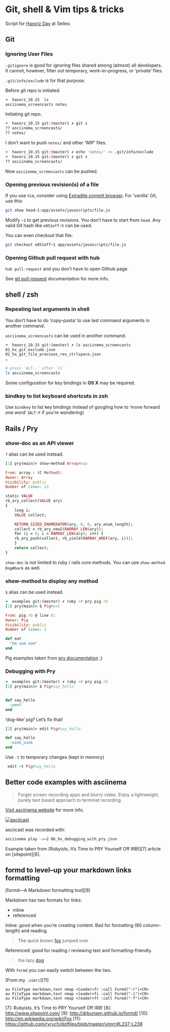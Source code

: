 # Git, shell & Vim tips & tricks

Script for [Haxorz Day][1] at Selleo.

## Git

### Ignoring User Files

`.gitignore` is good for ignoring files shared among (almost) all developers. It
cannot, however, filter out temporary, work–in–progress, or ‘private’ files.

`.git/info/exclude` is for that purpose.

Before git repo is initiated.

```bash
➜  haxorz_10.15  ls
asciinema_screencasts notes
```

Initiating git repo.

```bash
➜  haxorz_10.15 git:(master) ✗ git s
?? asciinema_screencasts/
?? notes/
```

I don’t want to push `notes/` and other ‘WIP’ files.

```bash
➜  haxorz_10.15 git:(master) ✗ echo 'notes/' >> .git/info/exclude
➜  haxorz_10.15 git:(master) ✗ git s
?? asciinema_screencasts/
```

Now `asciinema_screencasts` can be pushed.


### Opening previous revision(s) of a file

If you use `Vim`, consider using [Extradite commit browser][2].
For ‘vanilla’ Git, use this:

```bash
git show head~1:app/assets/javascripts/file.js
```

Modify `~1` to get previous revisions.  You don’t have to start from `head`. Any
valid Git hash like `e051eff~5` can be used.

You can even checkout that file:

```bash
git checkout e051eff~1 app/assets/javascripts/file.js
```

### Opening Github pull request with hub

`hub pull-request` and you don’t have to open Github page.

See [git pull-request][3] documentation for more info.


## shell / zsh

### Repeating last arguments in shell

You don’t have to do ‘copy–pasta’ to use last command arguments in another
command.

`asciinema_screencasts` can be used in another command.

```bash
➜  haxorz_10.15 git:(master) ✗ ls asciinema_screencasts
01_hx_git_exclude.json
02_hx_git_file_previous_rev_ctrlspace.json
…
```

```bash
# press `ALT-.` after `ls`
ls asciinema_screencasts
```

Some configuration for key bindings in **OS X** may be required.


### bindkey to list keyboard shortcuts in zsh

Use `bindkey` to list key bindings instead of googling how to ‘move forward one
word’ (`ALT-F` if you’re wondering)


## Rails / Pry

### show-doc as an API viewer

`?` alias can be used instead.

```ruby
[1] pry(main)> show-method Array#map

From: array.c (C Method):
Owner: Array
Visibility: public
Number of lines: 13

static VALUE
rb_ary_collect(VALUE ary)
{
    long i;
    VALUE collect;

    RETURN_SIZED_ENUMERATOR(ary, 0, 0, ary_enum_length);
    collect = rb_ary_new2(RARRAY_LEN(ary));
    for (i = 0; i < RARRAY_LEN(ary); i++) {
	rb_ary_push(collect, rb_yield(RARRAY_AREF(ary, i)));
    }
    return collect;
}
```

`show-doc` is not limited to ruby / rails core methods. You can use
`show-method Dog#bark` as well.


### show-method to display any method

`$` alias can be used instead.

```ruby
➜  examples git:(master) ✗ ruby -r pry pig.rb
[1] pry(main)> $ Pig#eat

From: pig.rb @ line 8:
Owner: Pig
Visibility: public
Number of lines: 3

def eat
  "Om nom nom"
end
```

Pig examples taken from [pry documentation][4] ;)

### Debugging with Pry

```ruby
➜  examples git:(master) ✗ ruby -r pry pig.rb
[1] pry(main)> $ Pig#say_hello


def say_hello
  :woof
end
```

‘dog–like’ pig? Let’s fix that!

```ruby
[2] pry(main)> edit Pig#say_hello

def say_hello
  :oink_oink
end
```

Use `-t` to temporary changes (kept in memory)

```ruby
 edit -t Pig#say_hello
```


## Better code examples with asciinema

> Forget screen recording apps and blurry video. Enjoy a lightweight, purely text
> based approach to terminal recording.

[Visit asciinema website][5] for more info.

[![asciicast][6]](https://asciinema.org/a/27763)

asciicast was recorded with:

```bash
asciinema play -w=2 06_hx_debugging_with_pry.json
```

Example taken from [Rubyists, It’s Time to PRY Yourself Off IRB!][7] article on
[sitepoint][8].


## formd to level–up your markdown links formatting

[formd—A Markdown formatting tool][9]

Markdown has two formats for links:

- inline
- referenced

Inline: good when you’re creating content. Bad for formatting (80
column–length) and reading.

> The quick brown [fox](http://en.wikipedia.org/wiki/Fox) jumped over

Referenced: good for reading / reviewing text and formatting–friendly.

> the lazy [dog](1)

With `formd` you can easily switch between the two.

[From my `.vimrc`][11]

```VimL
au FileType markdown,text nmap <leader>fr :call Formd("-r")<CR>
au FileType markdown,text nmap <leader>fi :call Formd("-i")<CR>
au FileType markdown,text nmap <leader>ft :call Formd("-f")<CR>
```


[1]: http://selleo.com/blog/geeks-mindset/haxorz-days-in-selleo/
[2]: http://int3.github.io/vim-extradite/
[3]: https://github.com/github/hub#git-pull-request
[4]: https://github.com/pry/pry/wiki/Editor-integration#using-the-edit-command
[5]: https://asciinema.org/
[6]: https://asciinema.org/a/27763.png
[7]: Rubyists, It’s Time to PRY Yourself Off IRB!
[8]: http://www.sitepoint.com/
[9]: http://drbunsen.github.io/formd/
[10]: http://en.wikipedia.org/wiki/Fox
[11]: https://github.com/ryrych/dotfiles/blob/master/vimrc#L237-L239
